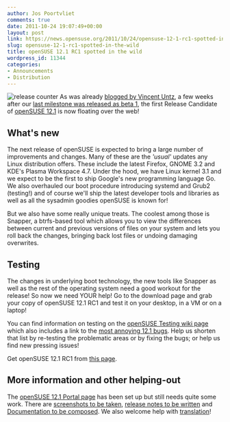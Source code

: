 ```yaml
---
author: Jos Poortvliet
comments: true
date: 2011-10-24 19:07:49+00:00
layout: post
link: https://news.opensuse.org/2011/10/24/opensuse-12-1-rc1-spotted-in-the-wild/
slug: opensuse-12-1-rc1-spotted-in-the-wild
title: openSUSE 12.1 RC1 spotted in the wild
wordpress_id: 11344
categories:
- Announcements
- Distribution
---
```


![release counter](http://counter.opensuse.org/small.png)
As was already [blogged by Vincent Untz](http://www.vuntz.net/journal/post/2011/10/24/openSUSE-12.1-RC1-is-out%2C-with-GNOME-3.2.1), a few weeks after our [last milestone was released as beta 1](http://news.opensuse.org/2011/09/06/opensuse-celebrates-beta-1-with-pizzabeta-parties/), the first Release Candidate of [openSUSE 12.1](http://en.opensuse.org/Portal:12.1") is now floating over the web!



## What's new


The next release of openSUSE is expected to bring a large number of improvements and changes. Many of these are the _'usual'_ updates any Linux distribution offers. These include the latest Firefox, GNOME 3.2 and KDE's Plasma Workspace 4.7. Under the hood, we have Linux kernel 3.1 and we expect to be the first to ship Google's new programming language Go. We also overhauled our boot procedure introducing systemd and Grub2 (testing!) and of course we'll ship the latest developer tools and libraries as well as all the sysadmin goodies openSUSE is known for!

But we also have some really unique treats. The coolest among those is Snapper, a btrfs-based tool which allows you to view the differences between current and previous versions of files on your system and lets you roll back the changes, bringing back lost files or undoing damaging overwrites.



## Testing


The changes in underlying boot technology, the new tools like Snapper as well as the rest of the operating system  need a good workout for the release! So now we need YOUR help! Go to the download page and grab your copy of openSUSE 12.1 RC1 and test it on your desktop, in a VM or on a laptop!

You can find information on testing on the [openSUSE Testing wiki page](http://en.opensuse.org/openSUSE:Testing) which also includes a link to the [most annoying 12.1 bugs](http://en.opensuse.org/openSUSE:Most_annoying_bugs_12.1_dev). Help us shorten that list by re-testing the problematic areas or by fixing the bugs; or help us find new pressing issues!

Get openSUSE 12.1 RC1 from [this page](http://software.opensuse.org/developer/).



## More information and other helping-out


The [openSUSE 12.1 Portal page](http://en.opensuse.org/Portal:12.1) has been set up but still needs quite some work. There are [screenshots to be taken](http://en.opensuse.org/Screenshots_12.1), [release notes to be written](http://en.opensuse.org/openSUSE:Upcoming_features#release_notes) and [Documentation to be composed](http://en.opensuse.org/openSUSE:Documentation_Contribute). We also welcome help with [translation](http://en.opensuse.org/openSUSE:Localization_guide)!
